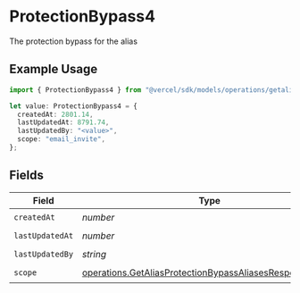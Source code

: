 # ProtectionBypass4

The protection bypass for the alias

## Example Usage

```typescript
import { ProtectionBypass4 } from "@vercel/sdk/models/operations/getalias.js";

let value: ProtectionBypass4 = {
  createdAt: 2801.14,
  lastUpdatedAt: 8791.74,
  lastUpdatedBy: "<value>",
  scope: "email_invite",
};
```

## Fields

| Field                                                                                                                              | Type                                                                                                                               | Required                                                                                                                           | Description                                                                                                                        |
| ---------------------------------------------------------------------------------------------------------------------------------- | ---------------------------------------------------------------------------------------------------------------------------------- | ---------------------------------------------------------------------------------------------------------------------------------- | ---------------------------------------------------------------------------------------------------------------------------------- |
| `createdAt`                                                                                                                        | *number*                                                                                                                           | :heavy_check_mark:                                                                                                                 | N/A                                                                                                                                |
| `lastUpdatedAt`                                                                                                                    | *number*                                                                                                                           | :heavy_check_mark:                                                                                                                 | N/A                                                                                                                                |
| `lastUpdatedBy`                                                                                                                    | *string*                                                                                                                           | :heavy_check_mark:                                                                                                                 | N/A                                                                                                                                |
| `scope`                                                                                                                            | [operations.GetAliasProtectionBypassAliasesResponseScope](../../models/operations/getaliasprotectionbypassaliasesresponsescope.md) | :heavy_check_mark:                                                                                                                 | N/A                                                                                                                                |